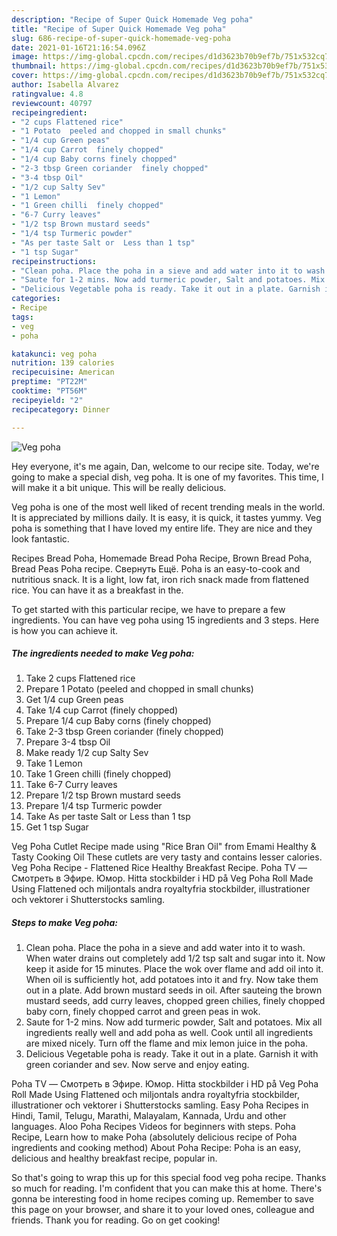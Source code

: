 ```yaml
---
description: "Recipe of Super Quick Homemade Veg poha"
title: "Recipe of Super Quick Homemade Veg poha"
slug: 686-recipe-of-super-quick-homemade-veg-poha
date: 2021-01-16T21:16:54.096Z
image: https://img-global.cpcdn.com/recipes/d1d3623b70b9ef7b/751x532cq70/veg-poha-recipe-main-photo.jpg
thumbnail: https://img-global.cpcdn.com/recipes/d1d3623b70b9ef7b/751x532cq70/veg-poha-recipe-main-photo.jpg
cover: https://img-global.cpcdn.com/recipes/d1d3623b70b9ef7b/751x532cq70/veg-poha-recipe-main-photo.jpg
author: Isabella Alvarez
ratingvalue: 4.8
reviewcount: 40797
recipeingredient:
- "2 cups Flattened rice"
- "1 Potato  peeled and chopped in small chunks"
- "1/4 cup Green peas"
- "1/4 cup Carrot  finely chopped"
- "1/4 cup Baby corns finely chopped"
- "2-3 tbsp Green coriander  finely chopped"
- "3-4 tbsp Oil"
- "1/2 cup Salty Sev"
- "1 Lemon"
- "1 Green chilli  finely chopped"
- "6-7 Curry leaves"
- "1/2 tsp Brown mustard seeds"
- "1/4 tsp Turmeric powder"
- "As per taste Salt or  Less than 1 tsp"
- "1 tsp Sugar"
recipeinstructions:
- "Clean poha. Place the poha in a sieve and add water into it to wash. When water drains out completely add 1/2 tsp salt and sugar into it. Now keep it aside for 15 minutes. Place the wok over flame and add oil into it. When oil is sufficiently hot, add potatoes into it and fry. Now take them out in a plate. Add brown mustard seeds in oil. After sauteing the brown mustard seeds, add curry leaves, chopped green chilies, finely chopped baby corn, finely chopped carrot and green peas in wok."
- "Saute for 1-2 mins. Now add turmeric powder, Salt and potatoes. Mix all ingredients really well and add poha as well. Cook until all ingredients are mixed nicely. Turn off the flame and mix lemon juice in the poha."
- "Delicious Vegetable poha is ready. Take it out in a plate. Garnish it with green coriander and sev. Now serve and enjoy eating."
categories:
- Recipe
tags:
- veg
- poha

katakunci: veg poha 
nutrition: 139 calories
recipecuisine: American
preptime: "PT22M"
cooktime: "PT56M"
recipeyield: "2"
recipecategory: Dinner

---
```



![Veg poha](https://img-global.cpcdn.com/recipes/d1d3623b70b9ef7b/751x532cq70/veg-poha-recipe-main-photo.jpg)

Hey everyone, it's me again, Dan, welcome to our recipe site. Today, we're going to make a special dish, veg poha. It is one of my favorites. This time, I will make it a bit unique. This will be really delicious.

Veg poha is one of the most well liked of recent trending meals in the world. It is appreciated by millions daily. It is easy, it is quick, it tastes yummy. Veg poha is something that I have loved my entire life. They are nice and they look fantastic.

Recipes Bread Poha, Homemade Bread Poha Recipe, Brown Bread Poha, Bread Peas Poha recipe. Свернуть Ещё. Poha is an easy-to-cook and nutritious snack. It is a light, low fat, iron rich snack made from flattened rice. You can have it as a breakfast in the.


To get started with this particular recipe, we have to prepare a few ingredients. You can have veg poha using 15 ingredients and 3 steps. Here is how you can achieve it.

<!--inarticleads1-->

##### The ingredients needed to make Veg poha:

1. Take 2 cups Flattened rice
1. Prepare 1 Potato  (peeled and chopped in small chunks)
1. Get 1/4 cup Green peas
1. Take 1/4 cup Carrot  (finely chopped)
1. Prepare 1/4 cup Baby corns (finely chopped)
1. Take 2-3 tbsp Green coriander  (finely chopped)
1. Prepare 3-4 tbsp Oil
1. Make ready 1/2 cup Salty Sev
1. Take 1 Lemon
1. Take 1 Green chilli  (finely chopped)
1. Take 6-7 Curry leaves
1. Prepare 1/2 tsp Brown mustard seeds
1. Prepare 1/4 tsp Turmeric powder
1. Take As per taste Salt or  Less than 1 tsp
1. Get 1 tsp Sugar


Veg Poha Cutlet Recipe made using &#34;Rice Bran Oil&#34; from Emami Healthy &amp; Tasty Cooking Oil These cutlets are very tasty and contains lesser calories. Veg Poha Recipe - Flattened Rice Healthy Breakfast Recipe. Poha TV — Смотреть в Эфире. Юмор. Hitta stockbilder i HD på Veg Poha Roll Made Using Flattened och miljontals andra royaltyfria stockbilder, illustrationer och vektorer i Shutterstocks samling. 

<!--inarticleads2-->

##### Steps to make Veg poha:

1. Clean poha. Place the poha in a sieve and add water into it to wash. When water drains out completely add 1/2 tsp salt and sugar into it. Now keep it aside for 15 minutes. Place the wok over flame and add oil into it. When oil is sufficiently hot, add potatoes into it and fry. Now take them out in a plate. Add brown mustard seeds in oil. After sauteing the brown mustard seeds, add curry leaves, chopped green chilies, finely chopped baby corn, finely chopped carrot and green peas in wok.
1. Saute for 1-2 mins. Now add turmeric powder, Salt and potatoes. Mix all ingredients really well and add poha as well. Cook until all ingredients are mixed nicely. Turn off the flame and mix lemon juice in the poha.
1. Delicious Vegetable poha is ready. Take it out in a plate. Garnish it with green coriander and sev. Now serve and enjoy eating.


Poha TV — Смотреть в Эфире. Юмор. Hitta stockbilder i HD på Veg Poha Roll Made Using Flattened och miljontals andra royaltyfria stockbilder, illustrationer och vektorer i Shutterstocks samling. Easy Poha Recipes in Hindi, Tamil, Telugu, Marathi, Malayalam, Kannada, Urdu and other languages. Aloo Poha Recipes Videos for beginners with steps. Poha Recipe, Learn how to make Poha (absolutely delicious recipe of Poha ingredients and cooking method) About Poha Recipe: Poha is an easy, delicious and healthy breakfast recipe, popular in. 

So that's going to wrap this up for this special food veg poha recipe. Thanks so much for reading. I'm confident that you can make this at home. There's gonna be interesting food in home recipes coming up. Remember to save this page on your browser, and share it to your loved ones, colleague and friends. Thank you for reading. Go on get cooking!

